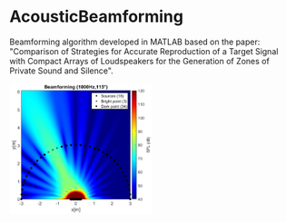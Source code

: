 # AcousticBeamforming
Beamforming algorithm developed in MATLAB based on the paper: "Comparison of Strategies for Accurate Reproduction of a Target Signal with Compact Arrays of Loudspeakers for the Generation of Zones of Private Sound and Silence".

<img src="https://raw.githubusercontent.com/SebastianCarvalhoSalazar/AcousticBeamforming/master/Assets/Example.jpg" width="50%"></img>
